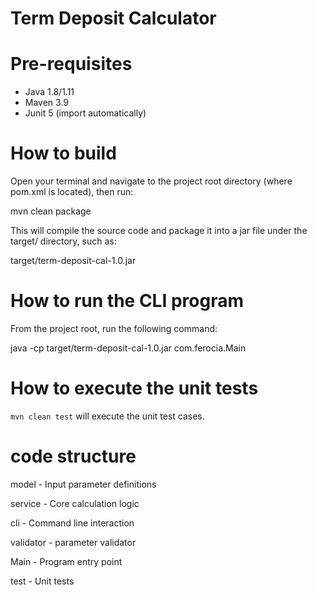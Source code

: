 # Term Deposit Calculator

# Pre-requisites
* Java 1.8/1.11
* Maven 3.9
* Junit 5 (import automatically)


# How to build 
Open your terminal and navigate to the project root directory (where pom.xml is located), 
then run:
  
mvn clean package

This will compile the source code and package it into a jar file under the target/ directory, 
such as: 

target/term-deposit-cal-1.0.jar


# How to run the CLI program
From the project root, run the following command:

java -cp target/term-deposit-cal-1.0.jar com.ferocia.Main


# How to execute the unit tests

 `mvn clean test` will execute the unit test cases.

# code structure
model - Input parameter definitions

service - Core calculation logic

cli - Command line interaction

validator - parameter validator

Main - Program entry point

test - Unit tests

